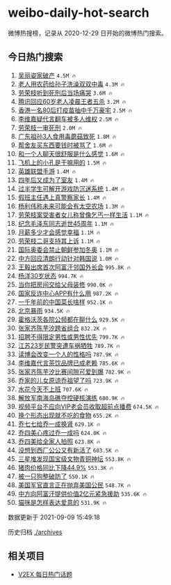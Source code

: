 # weibo-daily-hot-search

微博热搜榜，记录从 2020-12-29 日开始的微博热门搜索。

## 今日热门搜索

<!-- BEGIN -->

1. [吴丽姿家破产](https://s.weibo.com/weibo?q=%23%E5%90%B4%E4%B8%BD%E5%A7%BF%E5%AE%B6%E7%A0%B4%E4%BA%A7%23&Refer=top) `4.5M 🔥`
1. [老人用农药给孙子洗澡双双中毒](https://s.weibo.com/weibo?q=%23%E8%80%81%E4%BA%BA%E7%94%A8%E5%86%9C%E8%8D%AF%E7%BB%99%E5%AD%99%E5%AD%90%E6%B4%97%E6%BE%A1%E5%8F%8C%E5%8F%8C%E4%B8%AD%E6%AF%92%23&Refer=top) `4.3M 🔥`
1. [劳荣枝听到死刑后当场痛哭](https://s.weibo.com/weibo?q=%23%E5%8A%B3%E8%8D%A3%E6%9E%9D%E5%90%AC%E5%88%B0%E6%AD%BB%E5%88%91%E5%90%8E%E5%BD%93%E5%9C%BA%E7%97%9B%E5%93%AD%23&Refer=top) `3.6M 🔥`
1. [腾讯回应60岁老人凌晨王者五杀](https://s.weibo.com/weibo?q=%23%E8%85%BE%E8%AE%AF%E5%9B%9E%E5%BA%9460%E5%B2%81%E8%80%81%E4%BA%BA%E5%87%8C%E6%99%A8%E7%8E%8B%E8%80%85%E4%BA%94%E6%9D%80%23&Refer=top) `3.2M 🔥`
1. [香港一名80后打疫苗抽中千万豪宅](https://s.weibo.com/weibo?q=%23%E9%A6%99%E6%B8%AF%E4%B8%80%E5%90%8D80%E5%90%8E%E6%89%93%E7%96%AB%E8%8B%97%E6%8A%BD%E4%B8%AD%E5%8D%83%E4%B8%87%E8%B1%AA%E5%AE%85%23&Refer=top) `2.5M 🔥`
1. [李维嘉疑代言翻车被多人维权](https://s.weibo.com/weibo?q=%23%E6%9D%8E%E7%BB%B4%E5%98%89%E7%96%91%E4%BB%A3%E8%A8%80%E7%BF%BB%E8%BD%A6%E8%A2%AB%E5%A4%9A%E4%BA%BA%E7%BB%B4%E6%9D%83%23&Refer=top) `2.5M 🔥`
1. [劳荣枝一审死刑](https://s.weibo.com/weibo?q=%23%E5%8A%B3%E8%8D%A3%E6%9E%9D%E4%B8%80%E5%AE%A1%E6%AD%BB%E5%88%91%23&Refer=top) `2.0M 🔥`
1. [广东祖孙3人食用毒蘑菇致死](https://s.weibo.com/weibo?q=%23%E5%B9%BF%E4%B8%9C%E7%A5%96%E5%AD%993%E4%BA%BA%E9%A3%9F%E7%94%A8%E6%AF%92%E8%98%91%E8%8F%87%E8%87%B4%E6%AD%BB%23&Refer=top) `1.8M 🔥`
1. [帮舍友买东西要钱时被骂了](https://s.weibo.com/weibo?q=%23%E5%B8%AE%E8%88%8D%E5%8F%8B%E4%B9%B0%E4%B8%9C%E8%A5%BF%E8%A6%81%E9%92%B1%E6%97%B6%E8%A2%AB%E9%AA%82%E4%BA%86%23&Refer=top) `1.6M 🔥`
1. [和一个人聊天很舒服是什么感觉](https://s.weibo.com/weibo?q=%23%E5%92%8C%E4%B8%80%E4%B8%AA%E4%BA%BA%E8%81%8A%E5%A4%A9%E5%BE%88%E8%88%92%E6%9C%8D%E6%98%AF%E4%BB%80%E4%B9%88%E6%84%9F%E8%A7%89%23&Refer=top) `1.6M 🔥`
1. [飞机上的小孔是干嘛用的](https://s.weibo.com/weibo?q=%23%E9%A3%9E%E6%9C%BA%E4%B8%8A%E7%9A%84%E5%B0%8F%E5%AD%94%E6%98%AF%E5%B9%B2%E5%98%9B%E7%94%A8%E7%9A%84%23&Refer=top) `1.5M 🔥`
1. [英雄联盟手游](https://s.weibo.com/weibo?q=%23%E8%8B%B1%E9%9B%84%E8%81%94%E7%9B%9F%E6%89%8B%E6%B8%B8%23&Refer=top) `1.4M 🔥`
1. [四年后又成为了室友](https://s.weibo.com/weibo?q=%23%E5%9B%9B%E5%B9%B4%E5%90%8E%E5%8F%88%E6%88%90%E4%B8%BA%E4%BA%86%E5%AE%A4%E5%8F%8B%23&Refer=top) `1.4M 🔥`
1. [过半学生可解开游戏防沉迷系统](https://s.weibo.com/weibo?q=%23%E8%BF%87%E5%8D%8A%E5%AD%A6%E7%94%9F%E5%8F%AF%E8%A7%A3%E5%BC%80%E6%B8%B8%E6%88%8F%E9%98%B2%E6%B2%89%E8%BF%B7%E7%B3%BB%E7%BB%9F%23&Refer=top) `1.4M 🔥`
1. [假班主任遇上真警察家长](https://s.weibo.com/weibo?q=%23%E5%81%87%E7%8F%AD%E4%B8%BB%E4%BB%BB%E9%81%87%E4%B8%8A%E7%9C%9F%E8%AD%A6%E5%AF%9F%E5%AE%B6%E9%95%BF%23&Refer=top) `1.4M 🔥`
1. [杨利伟称未来可能会有太空农场](https://s.weibo.com/weibo?q=%23%E6%9D%A8%E5%88%A9%E4%BC%9F%E7%A7%B0%E6%9C%AA%E6%9D%A5%E5%8F%AF%E8%83%BD%E4%BC%9A%E6%9C%89%E5%A4%AA%E7%A9%BA%E5%86%9C%E5%9C%BA%23&Refer=top) `1.3M 🔥`
1. [劳荣枝案受害者女儿称曾像乞丐一样生活](https://s.weibo.com/weibo?q=%23%E5%8A%B3%E8%8D%A3%E6%9E%9D%E6%A1%88%E5%8F%97%E5%AE%B3%E8%80%85%E5%A5%B3%E5%84%BF%E7%A7%B0%E6%9B%BE%E5%83%8F%E4%B9%9E%E4%B8%90%E4%B8%80%E6%A0%B7%E7%94%9F%E6%B4%BB%23&Refer=top) `1.1M 🔥`
1. [纪念毛泽东同志逝世45周年](https://s.weibo.com/weibo?q=%23%E7%BA%AA%E5%BF%B5%E6%AF%9B%E6%B3%BD%E4%B8%9C%E5%90%8C%E5%BF%97%E9%80%9D%E4%B8%9645%E5%91%A8%E5%B9%B4%23&Refer=top) `1.1M 🔥`
1. [月薪多少才会感觉幸福](https://s.weibo.com/weibo?q=%23%E6%9C%88%E8%96%AA%E5%A4%9A%E5%B0%91%E6%89%8D%E4%BC%9A%E6%84%9F%E8%A7%89%E5%B9%B8%E7%A6%8F%23&Refer=top) `1.1M 🔥`
1. [劳荣枝二哥支持其上诉](https://s.weibo.com/weibo?q=%23%E5%8A%B3%E8%8D%A3%E6%9E%9D%E4%BA%8C%E5%93%A5%E6%94%AF%E6%8C%81%E5%85%B6%E4%B8%8A%E8%AF%89%23&Refer=top) `1.1M 🔥`
1. [国际奥委会禁止朝鲜参加冬奥](https://s.weibo.com/weibo?q=%23%E5%9B%BD%E9%99%85%E5%A5%A5%E5%A7%94%E4%BC%9A%E7%A6%81%E6%AD%A2%E6%9C%9D%E9%B2%9C%E5%8F%82%E5%8A%A0%E5%86%AC%E5%A5%A5%23&Refer=top) `1.1M 🔥`
1. [中方回应清朗行动针对韩国说](https://s.weibo.com/weibo?q=%23%E4%B8%AD%E6%96%B9%E5%9B%9E%E5%BA%94%E6%B8%85%E6%9C%97%E8%A1%8C%E5%8A%A8%E9%92%88%E5%AF%B9%E9%9F%A9%E5%9B%BD%E8%AF%B4%23&Refer=top) `1.0M 🔥`
1. [王毅出席首次阿富汗邻国外长会](https://s.weibo.com/weibo?q=%23%E7%8E%8B%E6%AF%85%E5%87%BA%E5%B8%AD%E9%A6%96%E6%AC%A1%E9%98%BF%E5%AF%8C%E6%B1%97%E9%82%BB%E5%9B%BD%E5%A4%96%E9%95%BF%E4%BC%9A%23&Refer=top) `995.8K 🔥`
1. [杨洋30岁状态](https://s.weibo.com/weibo?q=%23%E6%9D%A8%E6%B4%8B30%E5%B2%81%E7%8A%B6%E6%80%81%23&Refer=top) `994.7K 🔥`
1. [当你把房间交给父母装修](https://s.weibo.com/weibo?q=%23%E5%BD%93%E4%BD%A0%E6%8A%8A%E6%88%BF%E9%97%B4%E4%BA%A4%E7%BB%99%E7%88%B6%E6%AF%8D%E8%A3%85%E4%BF%AE%23&Refer=top) `990.0K 🔥`
1. [国家反诈中心APP有什么用](https://s.weibo.com/weibo?q=%23%E5%9B%BD%E5%AE%B6%E5%8F%8D%E8%AF%88%E4%B8%AD%E5%BF%83APP%E6%9C%89%E4%BB%80%E4%B9%88%E7%94%A8%23&Refer=top) `987.2K 🔥`
1. [一千年前的中国菜长啥样](https://s.weibo.com/weibo?q=%23%E4%B8%80%E5%8D%83%E5%B9%B4%E5%89%8D%E7%9A%84%E4%B8%AD%E5%9B%BD%E8%8F%9C%E9%95%BF%E5%95%A5%E6%A0%B7%23&Refer=top) `952.1K 🔥`
1. [北京暴雨](https://s.weibo.com/weibo?q=%E5%8C%97%E4%BA%AC%E6%9A%B4%E9%9B%A8&Refer=top) `934.5K 🔥`
1. [霍格沃茨各院公频都在聊什么](https://s.weibo.com/weibo?q=%23%E9%9C%8D%E6%A0%BC%E6%B2%83%E8%8C%A8%E5%90%84%E9%99%A2%E5%85%AC%E9%A2%91%E9%83%BD%E5%9C%A8%E8%81%8A%E4%BB%80%E4%B9%88%23&Refer=top) `929.5K 🔥`
1. [张家齐陈芋汐跨省组合](https://s.weibo.com/weibo?q=%23%E5%BC%A0%E5%AE%B6%E9%BD%90%E9%99%88%E8%8A%8B%E6%B1%90%E8%B7%A8%E7%9C%81%E7%BB%84%E5%90%88%23&Refer=top) `832.2K 🔥`
1. [招聘不得限定男性或男性优先](https://s.weibo.com/weibo?q=%23%E6%8B%9B%E8%81%98%E4%B8%8D%E5%BE%97%E9%99%90%E5%AE%9A%E7%94%B7%E6%80%A7%E6%88%96%E7%94%B7%E6%80%A7%E4%BC%98%E5%85%88%23&Refer=top) `799.7K 🔥`
1. [江苏23岁民警突遭车祸牺牲](https://s.weibo.com/weibo?q=%23%E6%B1%9F%E8%8B%8F23%E5%B2%81%E6%B0%91%E8%AD%A6%E7%AA%81%E9%81%AD%E8%BD%A6%E7%A5%B8%E7%89%BA%E7%89%B2%23&Refer=top) `789.7K 🔥`
1. [读博会改变一个人的性格吗](https://s.weibo.com/weibo?q=%23%E8%AF%BB%E5%8D%9A%E4%BC%9A%E6%94%B9%E5%8F%98%E4%B8%80%E4%B8%AA%E4%BA%BA%E7%9A%84%E6%80%A7%E6%A0%BC%E5%90%97%23&Refer=top) `787.9K 🔥`
1. [李维嘉代言茶饮品牌已成老赖](https://s.weibo.com/weibo?q=%23%E6%9D%8E%E7%BB%B4%E5%98%89%E4%BB%A3%E8%A8%80%E8%8C%B6%E9%A5%AE%E5%93%81%E7%89%8C%E5%B7%B2%E6%88%90%E8%80%81%E8%B5%96%23&Refer=top) `785.6K 🔥`
1. [张家齐陈芋汐比赛间隙可爱到爆](https://s.weibo.com/weibo?q=%23%E5%BC%A0%E5%AE%B6%E9%BD%90%E9%99%88%E8%8A%8B%E6%B1%90%E6%AF%94%E8%B5%9B%E9%97%B4%E9%9A%99%E5%8F%AF%E7%88%B1%E5%88%B0%E7%88%86%23&Refer=top) `782.9K 🔥`
1. [乔家的儿女原谅乔祖望了吗](https://s.weibo.com/weibo?q=%23%E4%B9%94%E5%AE%B6%E7%9A%84%E5%84%BF%E5%A5%B3%E5%8E%9F%E8%B0%85%E4%B9%94%E7%A5%96%E6%9C%9B%E4%BA%86%E5%90%97%23&Refer=top) `723.9K 🔥`
1. [水花今天不上班](https://s.weibo.com/weibo?q=%23%E6%B0%B4%E8%8A%B1%E4%BB%8A%E5%A4%A9%E4%B8%8D%E4%B8%8A%E7%8F%AD%23&Refer=top) `707.6K 🔥`
1. [解放军南海岛礁夺控硬核演练](https://s.weibo.com/weibo?q=%23%E8%A7%A3%E6%94%BE%E5%86%9B%E5%8D%97%E6%B5%B7%E5%B2%9B%E7%A4%81%E5%A4%BA%E6%8E%A7%E7%A1%AC%E6%A0%B8%E6%BC%94%E7%BB%83%23&Refer=top) `680.9K 🔥`
1. [视频平台不应向VIP老会员收取超前点播费](https://s.weibo.com/weibo?q=%23%E8%A7%86%E9%A2%91%E5%B9%B3%E5%8F%B0%E4%B8%8D%E5%BA%94%E5%90%91VIP%E8%80%81%E4%BC%9A%E5%91%98%E6%94%B6%E5%8F%96%E8%B6%85%E5%89%8D%E7%82%B9%E6%92%AD%E8%B4%B9%23&Refer=top) `674.5K 🔥`
1. [换个形态出现就不吃的食物](https://s.weibo.com/weibo?q=%23%E6%8D%A2%E4%B8%AA%E5%BD%A2%E6%80%81%E5%87%BA%E7%8E%B0%E5%B0%B1%E4%B8%8D%E5%90%83%E7%9A%84%E9%A3%9F%E7%89%A9%23&Refer=top) `655.2K 🔥`
1. [乔七七给乔一成换肾](https://s.weibo.com/weibo?q=%23%E4%B9%94%E4%B8%83%E4%B8%83%E7%BB%99%E4%B9%94%E4%B8%80%E6%88%90%E6%8D%A2%E8%82%BE%23&Refer=top) `629.1K 🔥`
1. [乔四美心疼过乔一成吗](https://s.weibo.com/weibo?q=%23%E4%B9%94%E5%9B%9B%E7%BE%8E%E5%BF%83%E7%96%BC%E8%BF%87%E4%B9%94%E4%B8%80%E6%88%90%E5%90%97%23&Refer=top) `624.0K 🔥`
1. [乔四美给全家人拍照](https://s.weibo.com/weibo?q=%23%E4%B9%94%E5%9B%9B%E7%BE%8E%E7%BB%99%E5%85%A8%E5%AE%B6%E4%BA%BA%E6%8B%8D%E7%85%A7%23&Refer=top) `623.8K 🔥`
1. [没想到西厂公公又有新活了](https://s.weibo.com/weibo?q=%23%E6%B2%A1%E6%83%B3%E5%88%B0%E8%A5%BF%E5%8E%82%E5%85%AC%E5%85%AC%E5%8F%88%E6%9C%89%E6%96%B0%E6%B4%BB%E4%BA%86%23&Refer=top) `603.5K 🔥`
1. [三星堆发现国宝级文物青铜神坛](https://s.weibo.com/weibo?q=%23%E4%B8%89%E6%98%9F%E5%A0%86%E5%8F%91%E7%8E%B0%E5%9B%BD%E5%AE%9D%E7%BA%A7%E6%96%87%E7%89%A9%E9%9D%92%E9%93%9C%E7%A5%9E%E5%9D%9B%23&Refer=top) `553.8K 🔥`
1. [猪肉价格同比下降44.9%](https://s.weibo.com/weibo?q=%23%E7%8C%AA%E8%82%89%E4%BB%B7%E6%A0%BC%E5%90%8C%E6%AF%94%E4%B8%8B%E9%99%8D44.9%25%23&Refer=top) `553.3K 🔥`
1. [被一只狗整破防了](https://s.weibo.com/weibo?q=%23%E8%A2%AB%E4%B8%80%E5%8F%AA%E7%8B%97%E6%95%B4%E7%A0%B4%E9%98%B2%E4%BA%86%23&Refer=top) `550.1K 🔥`
1. [美国军官直言正在抛弃美国公民](https://s.weibo.com/weibo?q=%23%E7%BE%8E%E5%9B%BD%E5%86%9B%E5%AE%98%E7%9B%B4%E8%A8%80%E6%AD%A3%E5%9C%A8%E6%8A%9B%E5%BC%83%E7%BE%8E%E5%9B%BD%E5%85%AC%E6%B0%91%23&Refer=top) `548.7K 🔥`
1. [中方向阿富汗提供价值2亿元紧急援助](https://s.weibo.com/weibo?q=%23%E4%B8%AD%E6%96%B9%E5%90%91%E9%98%BF%E5%AF%8C%E6%B1%97%E6%8F%90%E4%BE%9B%E4%BB%B7%E5%80%BC2%E4%BA%BF%E5%85%83%E7%B4%A7%E6%80%A5%E6%8F%B4%E5%8A%A9%23&Refer=top) `535.6K 🔥`
1. [猫咪是怎样表达爱意的](https://s.weibo.com/weibo?q=%23%E7%8C%AB%E5%92%AA%E6%98%AF%E6%80%8E%E6%A0%B7%E8%A1%A8%E8%BE%BE%E7%88%B1%E6%84%8F%E7%9A%84%23&Refer=top) `531.9K 🔥`

数据更新于 2021-09-09 15:49:18

<!-- END -->

历史归档 [./archives](./archives)

## 相关项目

- [V2EX 每日热门话题](https://github.com/boojack/v2ex-daily-hot-topic)
